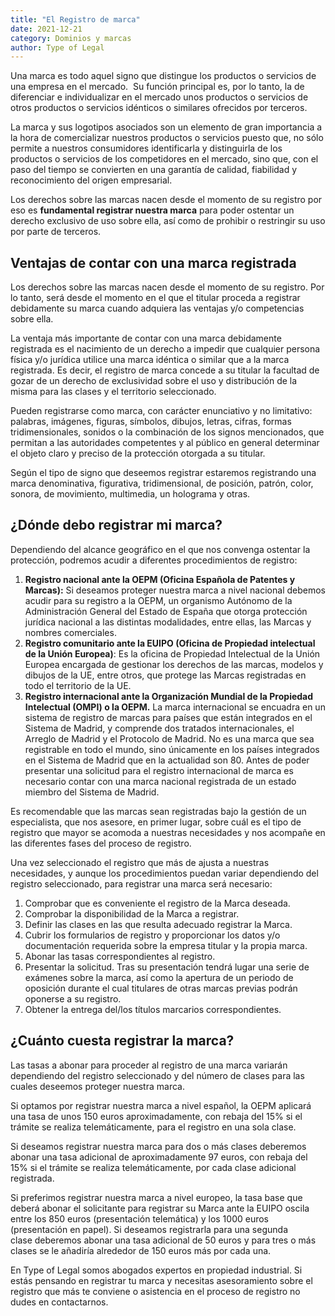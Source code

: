 ```yaml
---
title: "El Registro de marca"
date: 2021-12-21
category: Dominios y marcas
author: Type of Legal
---
```


Una marca es todo aquel signo que distingue los productos o servicios de una empresa en el mercado.  Su función principal es, por lo tanto, la de diferenciar e individualizar en el mercado unos productos o servicios de otros productos o servicios idénticos o similares ofrecidos por terceros.

La marca y sus logotipos asociados son un elemento de gran importancia a la hora de comercializar nuestros productos o servicios puesto que, no sólo permite a nuestros consumidores identificarla y distinguirla de los productos o servicios de los competidores en el mercado, sino que, con el paso del tiempo se convierten en una garantía de calidad, fiabilidad y reconocimiento del origen empresarial.

Los derechos sobre las marcas nacen desde el momento de su registro por eso es **fundamental registrar nuestra marca** para poder ostentar un derecho exclusivo de uso sobre ella, así como de prohibir o restringir su uso por parte de terceros.

Ventajas de contar con una marca registrada
-------------------------------------------

Los derechos sobre las marcas nacen desde el momento de su registro. Por lo tanto, será desde el momento en el que el titular proceda a registrar debidamente su marca cuando adquiera las ventajas y/o competencias sobre ella.

La ventaja más importante de contar con una marca debidamente registrada es el nacimiento de un derecho a impedir que cualquier persona física y/o jurídica utilice una marca idéntica o similar que a la marca registrada. Es decir, el registro de marca concede a su titular la facultad de gozar de un derecho de exclusividad sobre el uso y distribución de la misma para las clases y el territorio seleccionado.

Pueden registrarse como marca, con carácter enunciativo y no limitativo: palabras, imágenes, figuras, símbolos, dibujos, letras, cifras, formas tridimensionales, sonidos o la combinación de los signos mencionados, que permitan a las autoridades competentes y al público en general determinar el objeto claro y preciso de la protección otorgada a su titular.

Según el tipo de signo que deseemos registrar estaremos registrando una marca denominativa, figurativa, tridimensional, de posición, patrón, color, sonora, de movimiento, multimedia, un holograma y otras.

¿Dónde debo registrar mi marca?
-------------------------------

Dependiendo del alcance geográfico en el que nos convenga ostentar la protección, podremos acudir a diferentes procedimientos de registro:

1.  **Registro nacional ante la OEPM (Oficina Española de Patentes y Marcas):** Si deseamos proteger nuestra marca a nivel nacional debemos acudir para su registro a la OEPM, un organismo Autónomo de la Administración General del Estado de España que otorga protección jurídica nacional a las distintas modalidades, entre ellas, las Marcas y nombres comerciales.
2.  **Registro comunitario ante la EUIPO (Oficina de Propiedad intelectual de la Unión Europea)**: Es la oficina de Propiedad Intelectual de la Unión Europea encargada de gestionar los derechos de las marcas, modelos y dibujos de la UE, entre otros, que protege las Marcas registradas en todo el territorio de la UE.
3.  **Registro internacional ante la Organización Mundial de la Propiedad Intelectual (OMPI) o la OEPM.** La marca internacional se encuadra en un sistema de registro de marcas para países que están integrados en el Sistema de Madrid, y comprende dos tratados internacionales, el Arreglo de Madrid y el Protocolo de Madrid. No es una marca que sea registrable en todo el mundo, sino únicamente en los países integrados en el Sistema de Madrid que en la actualidad son 80. Antes de poder presentar una solicitud para el registro internacional de marca es necesario contar con una marca nacional registrada de un estado miembro del Sistema de Madrid.

Es recomendable que las marcas sean registradas bajo la gestión de un especialista, que nos asesore, en primer lugar, sobre cuál es el tipo de registro que mayor se acomoda a nuestras necesidades y nos acompañe en las diferentes fases del proceso de registro.

Una vez seleccionado el registro que más de ajusta a nuestras necesidades, y aunque los procedimientos puedan variar dependiendo del registro seleccionado, para registrar una marca será necesario:

1.  Comprobar que es conveniente el registro de la Marca deseada.
2.  Comprobar la disponibilidad de la Marca a registrar.
3.  Definir las clases en las que resulta adecuado registrar la Marca.
4.  Cubrir los formularios de registro y proporcionar los datos y/o documentación requerida sobre la empresa titular y la propia marca.
5.  Abonar las tasas correspondientes al registro.
6.  Presentar la solicitud. Tras su presentación tendrá lugar una serie de exámenes sobre la marca, así como la apertura de un periodo de oposición durante el cual titulares de otras marcas previas podrán oponerse a su registro.
7.  Obtener la entrega del/los títulos marcarios correspondientes.

¿Cuánto cuesta registrar la marca? 
-----------------------------------

Las tasas a abonar para proceder al registro de una marca variarán dependiendo del registro seleccionado y del número de clases para las cuales deseemos proteger nuestra marca.

Si optamos por registrar nuestra marca a nivel español, la OEPM aplicará una tasa de unos 150 euros aproximadamente, con rebaja del 15% si el trámite se realiza telemáticamente, para el registro en una sola clase.

Si deseamos registrar nuestra marca para dos o más clases deberemos abonar una tasa adicional de aproximadamente 97 euros, con rebaja del 15% si el trámite se realiza telemáticamente, por cada clase adicional registrada.

Si preferimos registrar nuestra marca a nivel europeo, la tasa base que deberá abonar el solicitante para registrar su Marca ante la EUIPO oscila entre los 850 euros (presentación telemática) y los 1000 euros (presentación en papel). Si deseamos registrarla para una segunda clase deberemos abonar una tasa adicional de 50 euros y para tres o más clases se le añadiría alrededor de 150 euros más por cada una.

En Type of Legal somos abogados expertos en propiedad industrial. Si estás pensando en registrar tu marca y necesitas asesoramiento sobre el registro que más te conviene o asistencia en el proceso de registro no dudes en contactarnos.
